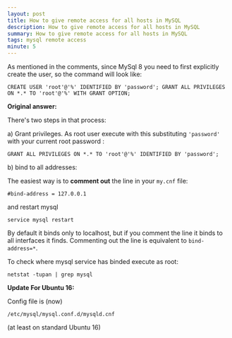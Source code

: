 ```yaml
---
layout: post
title: How to give remote access for all hosts in MySQL
description: How to give remote access for all hosts in MySQL
summary: How to give remote access for all hosts in MySQL
tags: mysql remote access
minute: 5
---
```


As mentioned in the comments, since MySql 8 you need to first explicitly create the user, so the command will look like:

    CREATE USER 'root'@'%' IDENTIFIED BY 'password'; GRANT ALL PRIVILEGES ON *.* TO 'root'@'%' WITH GRANT OPTION;

**Original answer:**

There's two steps in that process:

a) Grant privileges. As root user execute with this substituting `'password'` with your current root password :

    GRANT ALL PRIVILEGES ON *.* TO 'root'@'%' IDENTIFIED BY 'password';

b) bind to all addresses:

The easiest way is to **comment out** the line in your `my.cnf` file:

    #bind-address = 127.0.0.1 

and restart mysql

    service mysql restart

By default it binds only to localhost, but if you comment the line it binds to all interfaces it finds. Commenting out the line is equivalent to `bind-address=*`.

To check where mysql service has binded execute as root:


    netstat -tupan | grep mysql


**Update For Ubuntu 16:**

Config file is (now) 

    /etc/mysql/mysql.conf.d/mysqld.cnf 

(at least on standard Ubuntu 16)
